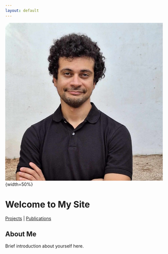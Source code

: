 ```yaml
---
layout: default
---
```



![Alt Text](/assets/images/profile_picture.jpeg){width=50%}

# Welcome to My Site

[Projects](/projects.md) | [Publications](/publications.md)

## About Me

Brief introduction about yourself here.

